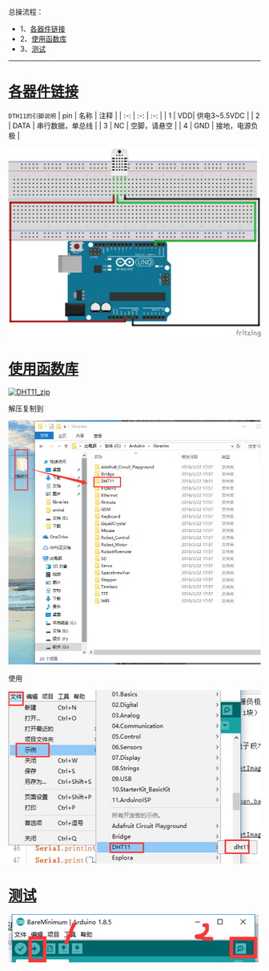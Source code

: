总操流程：
- 1、[各器件链接](#arduino-01)
- 2、[使用函数库](#arduino-02)
- 3、[测试](#arduino-03)

----------
# <a name="arduino-01" href="#" >各器件链接</a>
`DTH11的引脚说明`
| pin | 名称 | 注释 |
| :-: | :-: | :-: |
| 1 | VDD| 供电3~5.5VDC |
| 2 | DATA | 串行数据，单总线 |
| 3 | NC | 空脚，请悬空 |
| 4 | GND | 接地，电源负极 |

![](image/16-1.png)
# <a name="arduino-02" href="#" >使用函数库</a>
[![](https://img.shields.io/badge/DHT11-zip-green.svg "DHT11_zip")](https://pan.baidu.com/s/1Av9xuRDThqzDR68GMk1w8Q)

解压复制到

![](image/16-2.png)

使用

![](image/16-3.png)
# <a name="arduino-03" href="#" >测试</a>
![](image/14-2.png)